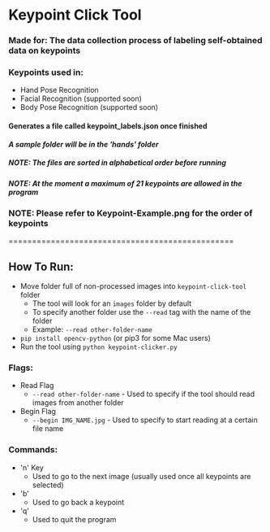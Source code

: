 # Keypoint Click Tool
### Made for: The data collection process of labeling self-obtained data on keypoints
### Keypoints used in:
- Hand Pose Recognition
- Facial Recognition (supported soon)
- Body Pose Recognition (supported soon)

#### Generates a file called keypoint_labels.json once finished

***A sample folder will be in the 'hands' folder***

##### **NOTE:** The files are sorted in alphabetical order before running

##### **NOTE:** At the moment a maximum of 21 keypoints are allowed in the program

### **NOTE:** Please refer to Keypoint-Example.png for the order of keypoints

================================================

## How To Run: 
- Move folder full of non-processed images into ```keypoint-click-tool``` folder
    - The tool will look for an ```images``` folder by default
    - To specify another folder use the ```--read``` tag with the name of the folder
    - Example: ```--read other-folder-name```
- ```pip install opencv-python``` (or pip3 for some Mac users)
- Run the tool using ```python keypoint-clicker.py```


### Flags:
- Read Flag
    - ```--read other-folder-name``` - Used to specify if the tool should read images from another folder
- Begin Flag
    - ```--begin IMG_NAME.jpg``` - Used to specify to start reading at a certain file name


### Commands:
- 'n' Key
    - Used to go to the next image (usually used once all keypoints are selected)
- 'b'
    - Used to go back a keypoint
- 'q'
    - Used to quit the program